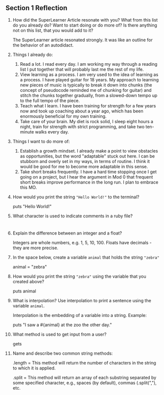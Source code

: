 ## Section 1 Reflection

1. How did the SuperLearner Article resonate with you? What from this list do you already do? Want to start doing or do more of? Is there anything not on this list, that you would add to it?

   The SuperLearner article resonated strongly. It was like an outline for the behavior of an autodidact.

  1. Things I already do:
      1. Read a lot. I read every day. I am working my way through a reading list I put together that will probably last me the rest of my life.
      2. View learning as a process. I am very used to the idea of learning as a process. I have played guitar for 18 years. My approach to learning new pieces of music is typically to break it down into chunks (the concept of pseudocode reminded me of chunking for guitar) and stitch the chunks together gradually, from a slowed-down tempo up to the full tempo of the piece.
      3. Teach what I learn. I have been training for strength for a few years now and took up coaching about a year ago, which has been enormously beneficial for my own training.
      4. Take care of your brain. My diet is rock solid, I sleep eight hours a night, train for strength with strict programming, and take two ten-minute walks every day.   
  2. Things I want to do more of:
      1. Establish a growth mindset. I already make a point to view obstacles as opportunities, but the word "adaptable" stuck out here. I can be stubborn and overly set in my ways, in terms of routine. I think it would be good for me to become more adaptable in this sense.
      2. Take short breaks frequently. I have a hard time stopping once I get going on a project, but I hear the argument in Mod 0 that frequent short breaks improve performance in the long run. I plan to embrace this MO.

1. How would you print the string `"Hello World!"` to the terminal?

   puts "Hello World!"

1. What character is used to indicate comments in a ruby file?

   #

1. Explain the difference between an integer and a float?

   Integers are whole numbers, e.g. 1, 5, 10, 100. Floats have decimals - they are more precise.

1. In the space below, create a variable `animal` that holds the string `"zebra"`

   animal = "zebra"

1. How would you print the string `"zebra"` using the variable that you created above?

   puts animal

1. What is interpolation? Use interpolation to print a sentence using the variable `animal`.

   Interpolation is the embedding of a variable into a string. Example:

   puts "I saw a #{animal} at the zoo the other day."

1. What method is used to get input from a user?

   gets

1. Name and describe two common string methods:

   .length = This method will return the number of characters in the string to which it is applied.  

   .split = This method will return an array of each substring separated by some specified character, e.g., spaces (by default), commas (.split(","), etc.
